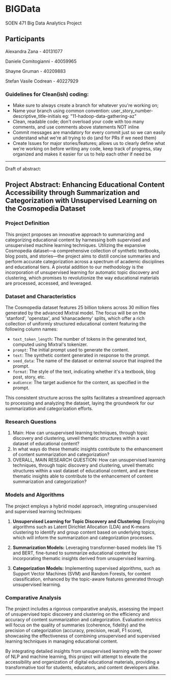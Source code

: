 # BIGData
SOEN 471 Big Data Analytics Project

## Participants
Alexandra Zana - 40131077

Daniele Comitogianni - 40059965

Shayne Gruman - 40209883

Stefan Vasile Codrean - 40227929

### Guidelines for Clean(ish) coding:
- Make sure to always create a branch for whatever you're working on;
- Name your branch using common convention: user_story_number-descriptive_title-initials eg: "11-hadoop-data-gathering-az"
- Clean, readable code; don't overload your code with too many comments, and use comments above statements NOT inline
- Commit messages are mandatory for every commit just so we can easily understand what we're all trying to do (and for PRs if we need them)
- Create Issues for major stories/features; allows us to clearly define what we're working on before writing any code, keep track of progress, stay organized and makes it easier for us to help each other if need be

------
Draft of abstract:

## Project Abstract: Enhancing Educational Content Accessibility through Summarization and Categorization with Unsupervised Learning on the Cosmopedia Dataset

### Project Definition

This project proposes an innovative approach to summarizing and categorizing educational content by harnessing both supervised and unsupervised machine learning techniques. Utilizing the expansive Cosmopedia dataset—a comprehensive collection of synthetic textbooks, blog posts, and stories—the project aims to distill concise summaries and perform accurate categorization across a spectrum of academic disciplines and educational tiers. A pivotal addition to our methodology is the incorporation of unsupervised learning for automatic topic discovery and clustering, which promises to revolutionize the way educational materials are processed, accessed, and leveraged.

### Dataset and Characteristics

The Cosmopedia dataset features 25 billion tokens across 30 million files generated by the advanced Mixtral model. The focus will be on the 'stanford', 'openstax', and 'khanacademy' splits, which offer a rich collection of uniformly structured educational content featuring the following column names:

- `text_token_length`: The number of tokens in the generated text, computed using Mixtral's tokenizer.
- `prompt`: The initial prompt used to generate the content.
- `text`: The synthetic content generated in response to the prompt.
- `seed_data`: The name of the dataset or external source that inspired the prompt.
- `format`: The style of the text, indicating whether it's a textbook, blog post, story, etc.
- `audience`: The target audience for the content, as specified in the prompt.

This consistent structure across the splits facilitates a streamlined approach to processing and analyzing the dataset, laying the groundwork for our summarization and categorization efforts.

### Research Questions

1. Main: How can unsupervised learning techniques, through topic discovery and clustering, unveil thematic structures within a vast dataset of educational content?
2. In what ways do these thematic insights contribute to the enhancement of content summarization and categorization?
3. OVERALL, MAIN RESEARCH QUESTION: How can unsupervised learning techniques, through topic discovery and clustering, unveil thematic structures within a vast dataset of educational content, and are these thematic insights able to contribute to the enhancement of content summarization and categorization?

### Models and Algorithms

The project employs a hybrid model approach, integrating unsupervised and supervised learning techniques:

1. **Unsupervised Learning for Topic Discovery and Clustering:** Employing algorithms such as Latent Dirichlet Allocation (LDA) and K-means clustering to identify and group content based on underlying topics, which will inform the summarization and categorization processes.

2. **Summarization Models:** Leveraging transformer-based models like T5 and BERT, fine-tuned to summarize educational content by incorporating thematic insights derived from unsupervised learning.

3. **Categorization Models:** Implementing supervised algorithms, such as Support Vector Machines (SVM) and Random Forests, for content classification, enhanced by the topic-aware features generated through unsupervised learning.

### Comparative Analysis

The project includes a rigorous comparative analysis, assessing the impact of unsupervised topic discovery and clustering on the efficiency and accuracy of content summarization and categorization. Evaluation metrics will focus on the quality of summaries (coherence, fidelity) and the precision of categorization (accuracy, precision, recall, F1 score), showcasing the effectiveness of combining unsupervised and supervised learning techniques in managing educational content.

By integrating detailed insights from unsupervised learning with the power of NLP and machine learning, this project will attempt to elevate the accessibility and organization of digital educational materials, providing a transformative tool for students, educators, and content developers alike.

---



